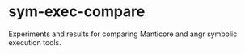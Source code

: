 # sym-exec-compare
Experiments and results for comparing Manticore and angr symbolic execution tools.
